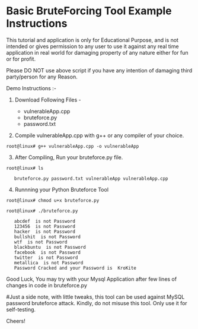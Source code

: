 Basic BruteForcing Tool Example Instructions
===============


This tutorial and application is only for Educational Purpose, and is not intended or gives permission to any user to use it against any real time application in real world for damaging property of any nature either for fun or for profit.

Please DO NOT use above script if you have any intention of damaging third party/person for any Reason.

Demo Instructions :-

1. Download Following Files -
      - vulnerableApp.cpp
      - bruteforce.py
      - password.txt

2. Compile vulnerableApp.cpp with g++ or any compiler of your choice.

`root@linux# g++ vulnerableApp.cpp -o vulnerableApp`


3. After Compiling, Run your bruteforce.py file.

`root@linux# ls`

       bruteforce.py password.txt vulnerableApp vulnerableApp.cpp

4. Runnning your Python Bruteforce Tool

`root@linux# chmod u+x bruteforce.py`

`root@linux# ./bruteforce.py`

       abcdef  is not Password
       123456  is not Password
       hacker  is not Password
       bullshit  is not Password
       wtf  is not Password
       blackbuntu  is not Password
       facebook  is not Password
       twitter  is not Password
       metallica  is not Password
       Password Cracked and your Password is  KroKite

Good Luck, You may try with your Mysql Application after few lines of changes in code in bruteforce.py

#Just a side note, with little tweaks, this tool can be used against MySQL password bruteforce attack.
Kindly, do not misuse this tool. Only use it for self-testing.

Cheers!
